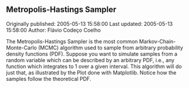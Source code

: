 ## Metropolis-Hastings Sampler

Originally published: 2005-05-13 15:58:00
Last updated: 2005-05-13 15:58:00
Author: Flávio Codeço Coelho

The Metropolis-Hastings Sampler is the most common Markov-Chain-Monte-Carlo (MCMC) algorithm used to sample from arbitrary probability density functions (PDF). Suppose you  want to simulate samples from a random variable which can be described by an arbitrary PDF, i.e., any function which integrates to 1 over a given interval. This algorithm will do just that, as illustrated by the Plot done with Matplotlib. Notice how the samples follow the theoretical PDF.